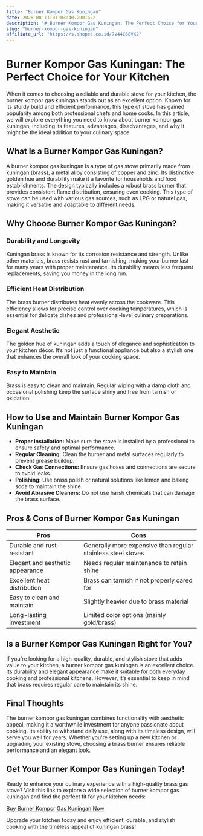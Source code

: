 ```yaml
---
title: "Burner Kompor Gas Kuningan"
date: 2025-08-11T01:03:40.290142Z
description: "# Burner Kompor Gas Kuningan: The Perfect Choice for Your Kitchen..."
slug: "burner-kompor-gas-kuningan"
affiliate_url: "https://s.shopee.co.id/7V44C68VX2"
---
```

# Burner Kompor Gas Kuningan: The Perfect Choice for Your Kitchen

When it comes to choosing a reliable and durable stove for your kitchen, the burner kompor gas kuningan stands out as an excellent option. Known for its sturdy build and efficient performance, this type of stove has gained popularity among both professional chefs and home cooks. In this article, we will explore everything you need to know about burner kompor gas kuningan, including its features, advantages, disadvantages, and why it might be the ideal addition to your culinary space.

## What Is a Burner Kompor Gas Kuningan?

A burner kompor gas kuningan is a type of gas stove primarily made from kuningan (brass), a metal alloy consisting of copper and zinc. Its distinctive golden hue and durability make it a favorite for households and food establishments. The design typically includes a robust brass burner that provides consistent flame distribution, ensuring even cooking. This type of stove can be used with various gas sources, such as LPG or naturel gas, making it versatile and adaptable to different needs.

## Why Choose Burner Kompor Gas Kuningan?

### Durability and Longevity

Kuningan brass is known for its corrosion resistance and strength. Unlike other materials, brass resists rust and tarnishing, making your burner last for many years with proper maintenance. Its durability means less frequent replacements, saving you money in the long run.

### Efficient Heat Distribution

The brass burner distributes heat evenly across the cookware. This efficiency allows for precise control over cooking temperatures, which is essential for delicate dishes and professional-level culinary preparations.

### Elegant Aesthetic

The golden hue of kuningan adds a touch of elegance and sophistication to your kitchen décor. It’s not just a functional appliance but also a stylish one that enhances the overall look of your cooking space.

### Easy to Maintain

Brass is easy to clean and maintain. Regular wiping with a damp cloth and occasional polishing keep the surface shiny and free from tarnish or oxidation.

## How to Use and Maintain Burner Kompor Gas Kuningan

- **Proper Installation:** Make sure the stove is installed by a professional to ensure safety and optimal performance.
- **Regular Cleaning:** Clean the burner and metal surfaces regularly to prevent grease buildup.
- **Check Gas Connections:** Ensure gas hoses and connections are secure to avoid leaks.
- **Polishing:** Use brass polish or natural solutions like lemon and baking soda to maintain the shine.
- **Avoid Abrasive Cleaners:** Do not use harsh chemicals that can damage the brass surface.

## Pros & Cons of Burner Kompor Gas Kuningan

| **Pros**                                | **Cons**                                   |
|----------------------------------------|-----------------------------------------|
| Durable and rust-resistant           | Generally more expensive than regular stainless steel stoves |
| Elegant and aesthetic appearance     | Needs regular maintenance to retain shine |
| Excellent heat distribution          | Brass can tarnish if not properly cared for |
| Easy to clean and maintain           | Slightly heavier due to brass material |
| Long-lasting investment              | Limited color options (mainly gold/brass) |

## Is a Burner Kompor Gas Kuningan Right for You?

If you're looking for a high-quality, durable, and stylish stove that adds value to your kitchen, a burner kompor gas kuningan is an excellent choice. Its durability and elegant appearance make it suitable for both everyday cooking and professional kitchens. However, it’s essential to keep in mind that brass requires regular care to maintain its shine.

## Final Thoughts

The burner kompor gas kuningan combines functionality with aesthetic appeal, making it a worthwhile investment for anyone passionate about cooking. Its ability to withstand daily use, along with its timeless design, will serve you well for years. Whether you're setting up a new kitchen or upgrading your existing stove, choosing a brass burner ensures reliable performance and an elegant look.

## Get Your Burner Kompor Gas Kuningan Today!

Ready to enhance your culinary experience with a high-quality brass gas stove? Visit this link to explore a wide selection of burner kompor gas kuningan and find the perfect fit for your kitchen needs:

[Buy Burner Kompor Gas Kuningan Now](https://s.shopee.co.id/7V44C68VX2)

Upgrade your kitchen today and enjoy efficient, durable, and stylish cooking with the timeless appeal of kuningan brass!